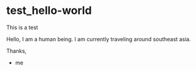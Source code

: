 # test_hello-world
This is a test

Hello, 
I am a human being. I am currently traveling around southeast asia.

Thanks,

- me
